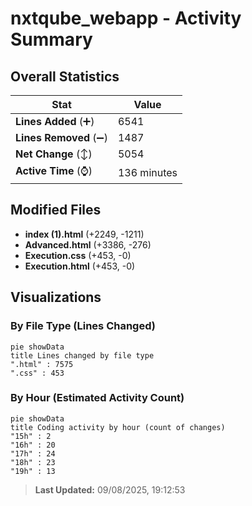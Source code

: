 # nxtqube_webapp - Activity Summary 

## Overall Statistics

| Stat                   | Value                                                             |
| ---------------------- | ----------------------------------------------------------------- |
| **Lines Added** (➕)   | 6541                                          |
| **Lines Removed** (➖) | 1487                                        |
| **Net Change** (↕)    | 5054                |
| **Active Time** (⌚)   | 136 minutes |


## Modified Files
- **index (1).html** (+2249, -1211)
- **Advanced.html** (+3386, -276)
- **Execution.css** (+453, -0)
- **Execution.html** (+453, -0)

## Visualizations

### By File Type (Lines Changed)

```mermaid
pie showData
title Lines changed by file type
".html" : 7575
".css" : 453
```

### By Hour (Estimated Activity Count)

```mermaid
pie showData
title Coding activity by hour (count of changes)
"15h" : 2
"16h" : 20
"17h" : 24
"18h" : 23
"19h" : 13
```


> **Last Updated:** 09/08/2025, 19:12:53